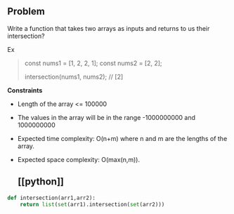## Problem

Write a function that takes two arrays as inputs and returns to us their intersection?

Ex

> const nums1 = [1, 2, 2, 1];
> const nums2 = [2, 2];
>
> intersection(nums1, nums2);
> // [2]

**Constraints**

- Length of the array &lt;= 100000
- The values in the array will be in the range -1000000000 and 1000000000
- Expected time complexity: O(n+m) where n and m are the lengths of the array.
- Expected space complexity: O(max(n,m)).

  ## [[python]]

```python
def intersection(arr1,arr2):
    return list(set(arr1).intersection(set(arr2)))
```

